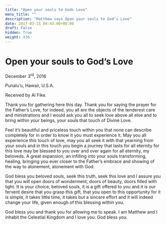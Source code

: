```yaml
---
title: "Open your souls to Gods Love"
menu_title: ""
description: "Matthew says Open your souls to God’s Love"
date: 2017-03-15 04:43:00+00:00
draft: False
hidden: True
weight: 436
---
```

# Open your souls to God’s Love



December 3<sup>rd</sup>, 2016

Punalu’u, Hawaii, U.S.A.

Received by Al Fike.


Thank you for gathering here this day. Thank you for saying the prayer for the Father’s Love, for indeed, you all are the objects of the tenderest care and ministrations and I would ask you all to seek love above all else and to bring within your beings, your souls that touch of Divine Love. 

Feel it’s beautiful and priceless touch within you that none can describe completely for in order to know it you must experience it. May you all experience this touch of love, may you all seek it with that yearning from your souls and in this touch you begin a journey that lasts for all eternity for this love may be blessed to you over and over again for all eternity, my beloveds. A great expansion, an infilling into your souls transforming, healing, bringing you ever closer to the Father’s embrace and showing of the way to atonement, atonement with God. 

God bless you beloved souls, seek this truth, seek this love and I assure you that you will open doors of wonderment, doors of beauty, doors filled with light. It is your choice, beloved souls, it is a gift offered to you and it is our fervent desire that you grasp this gift, that you open to this opportunity for it is simple, it takes little time, it takes but a sincere effort and it will indeed change your life, given enough of this blessing within you.

God bless you and thank you for allowing me to speak. I am Matthew and I inhabit the Celestial Kingdom and I love you. God bless you. 
